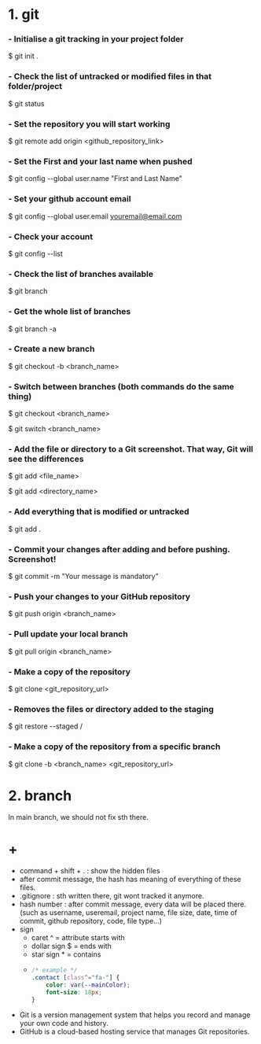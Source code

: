 # 1. git

### - Initialise a git tracking in your project folder

$ git init .

### - Check the list of untracked or modified files in that folder/project

$ git status

### - Set the repository you will start working

$ git remote add origin <github_repository_link>

### - Set the First and your last name when pushed

$ git config --global user.name "First and Last Name"

### - Set your github account email

$ git config --global user.email youremail@email.com

### - Check your account

$ git config --list

### - Check the list of branches available

$ git branch

### - Get the whole list of branches

$ git branch -a

### - Create a new branch

$ git checkout -b <branch_name>

### - Switch between branches (both commands do the same thing)

$ git checkout <branch_name>

$ git switch <branch_name>

### - Add the file or directory to a Git screenshot. That way, Git will see the differences

$ git add <file_name>

$ git add <directory_name>

### - Add everything that is modified or untracked

$ git add .

### - Commit your changes after adding and before pushing. Screenshot!

$ git commit -m "Your message is mandatory"

### - Push your changes to your GitHub repository

$ git push origin <branch_name>

### - Pull update your local branch

$ git pull origin <branch_name>

### - Make a copy of the repository

$ git clone <git_repository_url>

### - Removes the files or directory added to the staging

$ git restore --staged <directory>/<file>

### - Make a copy of the repository from a specific branch

$ git clone -b <branch_name> <git_repository_url>

# 2. branch

In main branch, we should not fix sth there.

# +

-   command + shift + . : show the hidden files
-   after commit message, the hash has meaning of everything of these files.
-   .gitignore : sth written there, git wont tracked it anymore.
-   hash number : after commit message, every data will be placed there. (such as username, useremail, project name, file size, date, time of commit, github repository, code, file type...)
-   sign
    -   caret ^ = attribute starts with
    -   dollar sign $ = ends with
    -   star sign \* = contains
    -   ```css
        /* example */
        .contact [class^="fa-"] {
            color: var(--mainColor);
            font-size: 18px;
        }
        ```
-   Git is a version management system that helps you record and manage your own code and history.
-   GitHub is a cloud-based hosting service that manages Git repositories.
